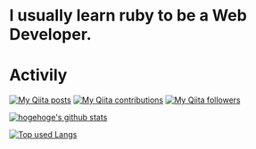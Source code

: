 # I usually learn ruby to be a Web Developer.
  
# Activily
[![My Qiita posts](https://qiita-badge.apiapi.app/s/ryuji-oda/posts.svg)](http://qiita.com/ryuji-oda) [![My Qiita contributions](https://qiita-badge.apiapi.app/s/eito1011/contributions.svg)](http://qiita.com/ryuji-oda) [![My Qiita followers](https://qiita-badge.apiapi.app/s/eito1011/followers.svg)](http://qiita.com/eito1011)



<!-- リポジトリステータス -->
[![hogehoge's github stats](https://github-readme-stats.vercel.app/api?username=eito1011-JP&hide=contribs&count_private=true&show_icons=true&theme=tokyonight)](https://github.com/ユーザ名/)

<!-- ソースコード統計 -->
[![Top used Langs](https://github-readme-stats.vercel.app/api/top-langs/?username=eito1011-JP&layout=compact&theme=tokyonight)](https://github.com/ユーザ名/)


<!--
**eito1011-JP/eito1011-JP** is a ✨ _special_ ✨ repository because its `README.md` (this file) appears on your GitHub profile.>
